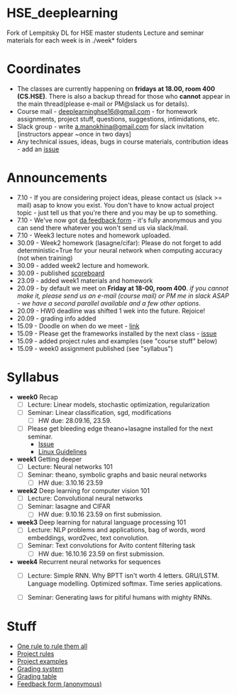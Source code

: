 # HSE_deeplearning
Fork of Lempitsky DL for HSE master students
Lecture and seminar materials for each week is in ./week* folders

# Coordinates
* The classes are currently happening on __fridays at 18.00, room 400 (CS.HSE)__. There is also a backup thread for those who __cannot__ appear in the main thread(please e-mail or PM@slack us for details).
* Course mail - deeplearninghse16@gmail.com - for homework assignments, project stuff, questions, suggestions, intimidations, etc.
* Slack group - write a.manokhina@gmail.com for slack invitation [instructors appear ~once in two days]
* Any technical issues, ideas, bugs in course materials, contribution ideas - add an [issue](https://github.com/yandexdataschool/HSE_deeplearning/issues)


# Announcements
* 7.10 - If you are considering project ideas, please contact us (slack >= mail) asap to know you exist. You don't have to know actual project topic - just tell us that you're there and you may be up to something.
* 7.10 - We've now got [da feedback form](https://docs.google.com/forms/u/0/d/1HaODcG3vW7PAiQOUexZAwaZzrcGtVIYbJjymhLhgLYA/edit) - it's fully anonymous and you can send there whatever you won't send us via slack/mail.
* 7.10 - Week3 lecture notes and homework uploaded.
* 30.09 - Week2 homework (lasagne/cifar): Please do not forget to add deterministic=True for your neural network when computing accuracy (not when training)
* 30.09 - added week2 lecture and homework.
* 30.09 - published [scoreboard](https://docs.google.com/spreadsheets/d/1z3v1CG3Y7qnvSUNNzGR6maZq0QzveWQNhRH2VcMm1fM/edit#gid=0)
* 23.09 - added week1 materials and homework
* 20.09 - by default we meet on __Friday at 18-00, room 400__. _if you cannot make it, please send us an e-mail (course mail) or PM me in slack ASAP - we have a second parallel available and a few other options_.
* 20.09 - HW0 deadline was shifted 1 wek into the future. Rejoice!
* 20.09 - grading info added
* 15.09 - Doodle on when do we meet - [link](http://doodle.com/poll/cygymdnkf7q5vqmm)
* 15.09 - Please get the frameworks installed by the next class - [issue](https://github.com/yandexdataschool/HSE_deeplearning/issues/1)
* 15.09 - added project rules and examples (see "course stuff" below)
* 15.09 - week0 assignment published (see "syllabus")


# Syllabus
- __week0__ Recap
  - [ ] Lecture: Linear models, stochastic optimization, regularization
  - [ ] Seminar: Linear classification, sgd, modifications
     - [ ] HW due: 28.09.16, 23.59.
  - [ ] Please get bleeding edge theano+lasagne installed for the next seminar. 
    - [Issue](https://github.com/yandexdataschool/HSE_deeplearning/issues/1)
    - [Linux Guidelines](http://agentnet.readthedocs.io/en/latest/user/install.html)
- __week1__ Getting deeper
  - [ ] Lecture: Neural networks 101
  - [ ] Seminar: theano, symbolic graphs and basic neural networks
    - [ ] HW due: 3.10.16 23.59 
- __week2__ Deep learning for computer vision 101
  - [ ] Lecture: Convolutional neural networks
  - [ ] Seminar: lasagne and CIFAR
    - [ ] HW due: 9.10.16 23.59 on first submission.
- __week3__ Deep learning for natural language processing 101
  - [ ] Lecture: NLP problems and applications, bag of words, word embeddings, word2vec, text convolution.
  - [ ] Seminar: Text convolutions for Avito content filtering task
    - [ ] HW due: 16.10.16 23.59 on first submission.
- __week4__ Recurrent neural networks for sequences
  - [ ] Lecture: Simple RNN. Why BPTT isn't worth 4 letters. GRU/LSTM. Language modelling. Optimized softmax. Time series applications.
  - [ ] Seminar: Generating laws for pitiful humans with mighty RNNs.


# Stuff
* [One rule to rule them all](https://github.com/yandexdataschool/HSE_deeplearning/wiki/Core:)
* [Project rules](https://github.com/yandexdataschool/HSE_deeplearning/wiki/Course-projects)
* [Project examples](https://github.com/yandexdataschool/HSE_deeplearning/wiki/Project-examples)
* [Grading system](https://github.com/yandexdataschool/HSE_deeplearning/wiki/Grading)
* [Grading table](https://docs.google.com/spreadsheets/d/1z3v1CG3Y7qnvSUNNzGR6maZq0QzveWQNhRH2VcMm1fM/edit?usp=sharing)
* [Feedback form (anonymous)](https://docs.google.com/forms/u/0/d/1HaODcG3vW7PAiQOUexZAwaZzrcGtVIYbJjymhLhgLYA/edit)
